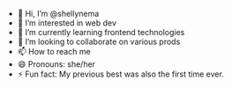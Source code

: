 - 👋 Hi, I’m @shellynema
- 👀 I’m interested in web dev
- 🌱 I’m currently learning frontend technologies
- 💞️ I’m looking to collaborate on various prods
- 📫 How to reach me 
- 😄 Pronouns: she/her
- ⚡ Fun fact: My previous best was also the first time ever.

<!---
shellynema/shellynema is a ✨ special ✨ repository because its `README.md` (this file) appears on your GitHub profile.
You can click the Preview link to take a look at your changes.
--->
